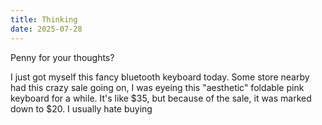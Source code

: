```yaml
---
title: Thinking
date: 2025-07-28
---
```

Penny for your thoughts?

I just got myself this fancy bluetooth keyboard today. Some store nearby had this crazy sale going on, I was eyeing this "aesthetic" foldable pink keyboard for a while. It's like $35, but because of the sale, it was marked down to $20. I usually hate buying
